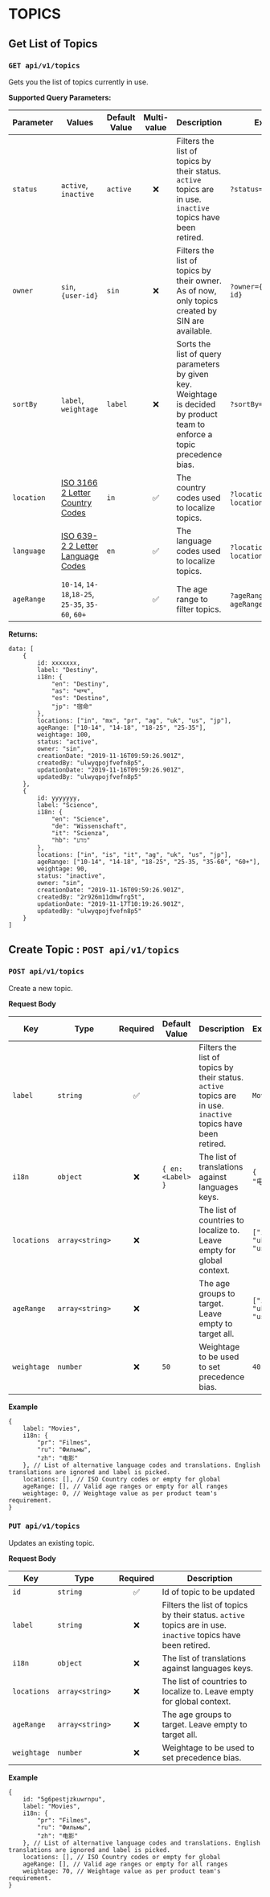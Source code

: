 # TOPICS
##  Get List of Topics
### `GET api/v1/topics`

Gets you the list of topics currently in use.

**Supported Query Parameters:** 

|Parameter| Values|Default Value|Multi-value| Description |Example|
| --- | --- | --- | :---: | --- | --- |
| `status` | `active`, `inactive` | `active`  | :x: | Filters the list of topics by their status. `active` topics are in use. `inactive` topics have been retired.|   `?status=inactive`|
| `owner` | `sin`, `{user-id}` | `sin`  | :x: | Filters the list of topics by their owner. As of now, only topics created by SIN are available.|   `?owner={some-user-id}`|
| `sortBy` | `label`, `weightage` | `label`  |  :x: |Sorts the list of query parameters by given key. Weightage is decided by product team to enforce a topic precedence bias.|   `?sortBy=label`|
| `location` | [ISO 3166 2 Letter Country Codes](https://www.iban.com/country-codes)| `in`|:white_check_mark: | The country codes used to localize topics. |`?location=uk`, `?location=in,us,fr,uk`|
| `language` | [ISO 639-2 2 Letter Language Codes](https://www.iban.com/country-codes)| `en`|:white_check_mark: | The language codes used to localize topics. |`?location=de`, `?location=en,hi,de,as`|
| `ageRange` | `10-14`, `14-18`,`18-25`, `25-35`, `35-60`, `60+` | |:white_check_mark: | The age range to filter topics.  |`?ageRange=10-14`,`?ageRange=10-14,14-18`|

**Returns:** 
```
data: [
	{
		id: xxxxxxx,
		label: "Destiny",
		i18n: {
			"en": "Destiny",
			"as": "भाग्य",
			"es": "Destino",
			"jp": "宿命"
		},
		locations: ["in", "mx", "pr", "ag", "uk", "us", "jp"],
		ageRange: ["10-14", "14-18", "18-25", "25-35"],
		weightage: 100,
		status: "active",
		owner: "sin",
		creationDate: "2019-11-16T09:59:26.901Z",
		createdBy: "ulwyqpojfvefn8p5",
		updationDate: "2019-11-16T09:59:26.901Z",
		updatedBy: "ulwyqpojfvefn8p5"
	},
	{
		id: yyyyyyy,
		label: "Science",
		i18n: {
			"en": "Science",
			"de": "Wissenschaft",
			"it": "Scienza",
			"hb": "מדע"
		},
		locations: ["in", "is", "it", "ag", "uk", "us", "jp"],
		ageRange: ["10-14", "14-18", "18-25", "25-35, "35-60", "60+"],
		weightage: 90,
		status: "inactive",
		owner: "sin",
		creationDate: "2019-11-16T09:59:26.901Z",
		createdBy: "2r926m11dmwfrg5t",
		updationDate: "2019-11-17T10:19:26.901Z",
		updatedBy: "ulwyqpojfvefn8p5"
	}
]
```

## Create Topic : `POST api/v1/topics`

### `POST api/v1/topics`

Create a new topic.

**Request Body**

|      Key     |      Type     |    Required      |    Default Value    | Description |    Example      | 
|     ---      |     ---       |      :---:       |         ---         |     ---     |      ---        |
| `label`      |    `string`   |:white_check_mark:|                     | Filters the list of topics by their status. `active` topics are in use. `inactive` topics have been retired. |`Movies`|
| `i18n`       |    `object`   |       :x:        |  `{ en: <Label> }`  | The list of translations against languages keys. |`{ "zh": "电影" }`|
| `locations`  |`array<string>`|       :x:        |                     | The list of countries to localize to. Leave empty for global context. |`["in", "uk", "us"]`|
| `ageRange`   |`array<string>`|       :x:        |                     | The age groups to target. Leave empty to target all. |`["in", "uk", "us"]`|
| `weightage`  |   `number`    |       :x:        |        `50`         | Weightage to be used to set precedence bias. |`40`|

**Example**
```
{
	label: "Movies",
	i18n: {
		"pr": "Filmes",
		"ru": "Фильмы",
		"zh": "电影"
	}, // List of alternative language codes and translations. English translations are ignored and label is picked.
	locations: [], // ISO Country codes or empty for global
	ageRange: [], // Valid age ranges or empty for all ranges
	weightage: 0, // Weightage value as per product team's requirement.
}
```


### `PUT api/v1/topics`

Updates an existing topic.

**Request Body**

|      Key     |      Type     |    Required      | Description |
|     ---      |     ---       |      :---:       |     ---     |
| `id`         |    `string`   |:white_check_mark:| Id of topic to be updated |
| `label`      |    `string`   |       :x:        | Filters the list of topics by their status. `active` topics are in use. `inactive` topics have been retired. |
| `i18n`       |    `object`   |       :x:        | The list of translations against languages keys. |
| `locations`  |`array<string>`|       :x:        | The list of countries to localize to. Leave empty for global context. |
| `ageRange`   |`array<string>`|       :x:        | The age groups to target. Leave empty to target all. |
| `weightage`  |   `number`    |       :x:        | Weightage to be used to set precedence bias. |

**Example**
```
{
	id: "5g6pestjzkuwrnpu",
	label: "Movies",
	i18n: {
		"pr": "Filmes",
		"ru": "Фильмы",
		"zh": "电影"
	}, // List of alternative language codes and translations. English translations are ignored and label is picked.
	locations: [], // ISO Country codes or empty for global
	ageRange: [], // Valid age ranges or empty for all ranges
	weightage: 70, // Weightage value as per product team's requirement.
}
```
